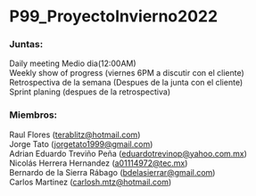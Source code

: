 # P99_ProyectoInvierno2022
### Juntas:
Daily meeting Medio dia(12:00AM)  
Weekly show of progress (viernes 6PM a discutir con el cliente)  
Retrospectiva de la semana (Despues de la junta con el cliente)  
Sprint planing (despues de la retrospectiva)
### Miembros: 
Raul Flores (terablitz@hotmail.com)  
Jorge Tato (jorgetato1999@gmail.com)  
Adrian Eduardo Treviño Peña (eduardotrevinop@yahoo.com.mx)  
Nicolás Herrera Hernandez (a01114972@tec.mx)  
Bernardo de la Sierra Rábago (bdelasierrar@gmail.com)  
Carlos Martinez (carlosh.mtz@hotmail.com)  
